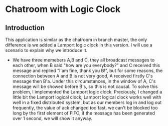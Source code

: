 # Chatroom with Logic Clock

## Introduction
This application is similar as the chatroom in branch master, the only difference is we added a Lamport logic clock in this version. I will use a scenario to explain why we introduce it.
- We have three memebers A,B and C, they all broadcast messages to each other, when B said "how are you everybody?" and C received this message and replied "I'am fine, thank you B!", but for some reasons, the connection between A and B is not very good, A received firstly C's message then B'a.
Under this circumstances, in the window of A, C's message will be showed before B's, so this is not causal. To solve this problem, I implemented the Lamport logic clock. Preciously, I changed a little bit the Lamport logical clock, Lamport logical clock works well with well in a fixed distributed system, but as our members log in and log out frequently, the value of ack changed too fast, we can't be blocked too long by the first element of FIFO, if the message has been generated over 1 second, we will show it anyway.
